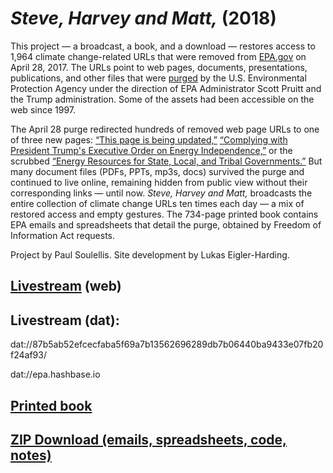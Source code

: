# *Steve, Harvey and Matt,* (2018)

This project — a broadcast, a book, and a download — restores access to 1,964 climate change-related URLs that were removed from [EPA.gov](http://www.epa.gov) on April 28, 2017. The URLs point to web pages, documents, presentations, publications, and other files that were [purged](https://www.washingtonpost.com/news/energy-environment/wp/2017/04/28/epa-website-removes-climate-science-site-from-public-view-after-two-decades/?utm_term=.da4068a9c17b) by the U.S. Environmental Protection Agency under the direction of EPA Administrator Scott Pruitt and the Trump administration. Some of the assets had been accessible on the web since 1997. 

The April 28 purge redirected hundreds of removed web page URLs to one of three new pages: [“This page is being updated,”](https://www.epa.gov/sites/production/files/signpost/cc.html) [“Complying with President Trump's Executive Order on Energy Independence,”](https://www.epa.gov/energy-independence) or the scrubbed [“Energy Resources for State, Local, and Tribal Governments.”](https://www.epa.gov/statelocalenergy#) But many document files (PDFs, PPTs, mp3s, docs) survived the purge and continued to live online, remaining hidden from public view without their corresponding links — until now. *Steve, Harvey and Matt,* broadcasts the entire collection of climate change URLs ten times each day — a mix of restored access and empty gestures. The 734-page printed book contains EPA emails and spreadsheets that detail the purge, obtained by Freedom of Information Act requests.

Project by Paul Soulellis. Site development by Lukas Eigler-Harding.


## [Livestream](http://epa.archive.work) (web)

## Livestream (dat): 

dat://87b5ab52efcecfaba5f69a7b13562696289db7b06440ba9433e07fb20f24af93/ 

dat://epa.hashbase.io

## [Printed book](http://www.lulu.com/shop/paul-soulellis/steve-harvey-and-matt/paperback/product-23572374.html)

## [ZIP Download (emails, spreadsheets, code, notes)](https://www.dropbox.com/s/0cf90u80drwiolh/Thank%20you%20for%20your%20assistance%20in%20this%20time-sensitive%20matter.zip?dl=0) 

